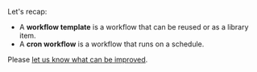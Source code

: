 Let's recap:

* A **workflow template** is a workflow that can be reused or as a library item.
* A **cron workflow** is a workflow that runs on a schedule.

Please [let us know what can be improved](https://github.com/csantanapr/argo-workflows-intro-course/issues).
